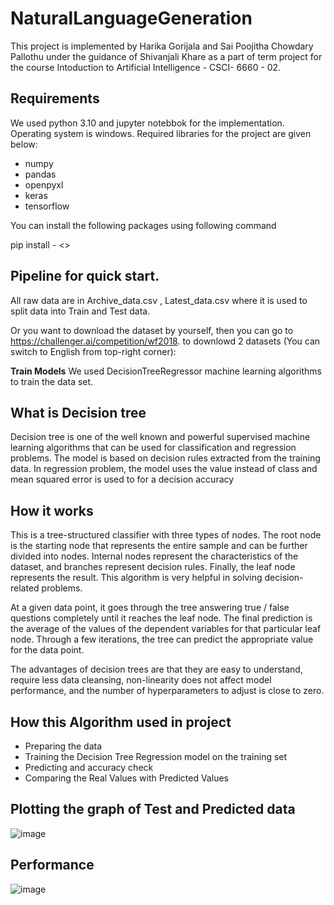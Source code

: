 # NaturalLanguageGeneration

This project is implemented by Harika Gorijala and Sai Poojitha Chowdary Pallothu under the guidance of Shivanjali Khare as a part of term project for the course Intoduction to Artificial Intelligence - CSCI- 6660 - 02.

## Requirements
We used python 3.10 and jupyter notebbok for the implementation. Operating system is windows. Required libraries for the project are given below:

- numpy
- pandas
- openpyxl
- keras
- tensorflow

You can install the following packages using following command

pip install - <<packageName>>

## Pipeline for quick start.
All raw data are in Archive_data.csv , Latest_data.csv where it is used to split data into Train and Test data.

Or you want to download the dataset by yourself, then you can go to https://challenger.ai/competition/wf2018. to downlowd 2 datasets (You can switch to English from top-right corner):

**Train Models**
We used DecisionTreeRegressor machine learning algorithms to train the data set.

## What is Decision tree
  
Decision tree is one of the well known and powerful supervised machine learning algorithms that can be used for classification and regression problems. The model is based on decision rules extracted from the training data. In regression problem, the model uses the value instead of class and mean squared error is used to for a decision accuracy

## How it works
  
This is a tree-structured classifier with three types of nodes. The root node is the starting node that represents the entire sample and can be further divided into  nodes. Internal nodes represent the characteristics of the dataset, and  branches represent  decision rules. Finally, the leaf node represents the result. This algorithm is very helpful in solving decision-related problems.

At a given data point, it goes through the  tree  answering true / false questions completely until it reaches the leaf node. The final prediction is the average of the values of the dependent variables for that particular leaf node. Through a few iterations, the tree can predict the appropriate value for the data point.

The advantages of decision trees are that they are easy to understand, require less data cleansing, non-linearity does not affect model performance, and the number of hyperparameters to adjust is close to zero.

## How this Algorithm used in project
 
- Preparing the data
- Training the Decision Tree Regression model on the training set
- Predicting and accuracy check
- Comparing the Real Values with Predicted Values
 
## Plotting the graph of Test and Predicted data

  ![image](https://user-images.githubusercontent.com/95735293/145894683-c43393a7-237f-4eb7-b7a6-93a2fc5d084f.png)

  
## Performance
  
![image](https://user-images.githubusercontent.com/95735293/145894711-080db206-4a77-4369-9321-273ebab9d0f1.png)
